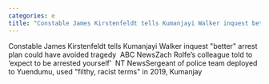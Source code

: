 ```yaml
---
categories: e
title: "Constable James Kirstenfeldt tells Kumanjayi Walker inquest better arrest plan could have avoided tragedy  ABC News"
---
```

Constable James Kirstenfeldt tells Kumanjayi Walker inquest "better" arrest plan could have avoided tragedy&nbsp;&nbsp;ABC NewsZach Rolfe’s colleague told to ‘expect to be arrested yourself’&nbsp;&nbsp;NT NewsSergeant of police team deployed to Yuendumu, used "filthy, racist terms" in 2019, Kumanjay
